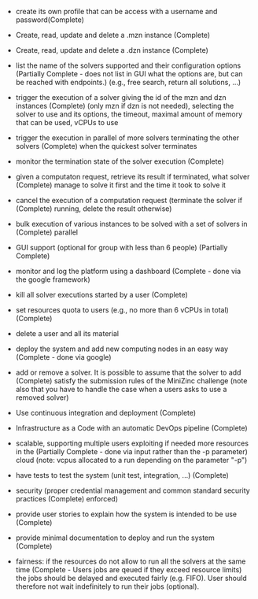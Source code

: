 * create its own profile that can be access with a username and password(Complete)
* Create, read, update and delete a .mzn instance (Complete)
* Create, read, update and delete a .dzn instance (Complete)
* list the name of the solvers supported and their configuration options (Partially Complete - does not list in GUI what the options are, but can be reached with endpoints.)
  (e.g., free search, return all solutions, ...) 
* trigger the execution of a solver giving the id of the mzn and dzn instances (Complete)
  (only mzn if dzn is not needed), selecting the solver to use and its options,
  the timeout, maximal amount of memory that can be used, vCPUs to use
* trigger the execution in parallel of more solvers terminating the other solvers (Complete)
  when the quickest solver terminates 
* monitor the termination state of the solver execution (Complete)
* given a computaton request, retrieve its result if terminated, what solver (Complete)
  manage to solve it first and the time it took to solve it
* cancel the execution of a computation request (terminate the solver if (Complete)
  running, delete the result otherwise)
* bulk execution of various instances to be solved with a set of solvers in (Complete)
  parallel
* GUI support (optional for group with less than 6 people) (Partially Complete)

* monitor and log the platform using a dashboard (Complete - done via the google framework)
* kill all solver executions started by a user (Complete)
* set resources quota to users (e.g., no more than 6 vCPUs in total) (Complete)
* delete a user and all its material
* deploy the system and add new computing nodes in an easy way (Complete - done via google)
* add or remove a solver. It is possible to assume that the solver to add (Complete)
  satisfy the submission rules of the MiniZinc challenge (note also that you have to handle
  the case when a users asks to use a removed solver)
  
 * Use continuous integration and deployment (Complete)
* Infrastructure as a Code with an automatic DevOps pipeline (Complete)
* scalable, supporting multiple users exploiting if needed more resources in the (Partially Complete - done via input rather than the -p parameter)
  cloud (note: vcpus allocated to a run depending on the parameter "-p")
* have tests to test the system (unit test, integration, ...) (Complete)
* security (proper credential management and common standard security practices (Complete)
  enforced)
* provide user stories to explain how the system is intended to be use (Complete)
* provide minimal documentation to deploy and run the system (Complete)
* fairness: if the resources do not allow to run all the solvers at the same time (Complete - Users jobs are qeued if they exceed resource limits)
  the jobs should be delayed and executed fairly (e.g. FIFO).
  User should therefore not wait  indefinitely to run their jobs (optional).
